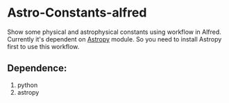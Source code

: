 # Astro-Constants-alfred
Show some physical and astrophysical constants using workflow in Alfred.
Currently it's dependent on [Astropy](http://docs.astropy.org/en/stable/) module.
So you need to install Astropy first to use this workflow.

## Dependence:
1. python
2. astropy

